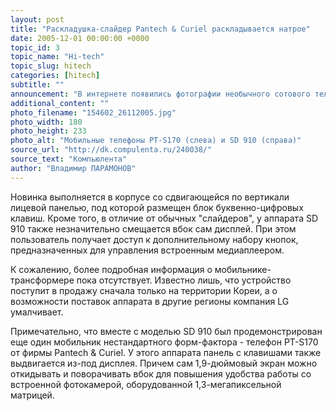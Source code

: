 ```yaml
---
layout: post
title: "Раскладушка-слайдер Pantech & Curiel раскладывается натрое"
date: 2005-12-01 00:00:00 +0000
topic_id: 3
topic_name: "Hi-tech"
topic_slug: hitech
categories: [hitech]
subtitle: ""
announcement: "В интернете появились фотографии необычного сотового телефона SD 910, разработанного южнокорейской компанией LG."
additional_content: ""
photo_filename: "154602_26112005.jpg"
photo_width: 180
photo_height: 233
photo_alt: "Мобильные телефоны PT-S170 (слева) и SD 910 (справа)"
source_url: "http://dk.compulenta.ru/240038/"
source_text: "Компьюлента"
author: "Владимир ПАРАМОНОВ"
---
```

Новинка выполняется в корпусе со сдвигающейся по вертикали лицевой панелью, под которой размещен блок буквенно-цифровых клавиш. Кроме того, в отличие от обычных "слайдеров", у аппарата SD 910 также незначительно смещается вбок сам дисплей. При этом пользователь получает доступ к дополнительному набору кнопок, предназначенных для управления встроенным медиаплеером.

К сожалению, более подробная информация о мобильнике-трансформере пока отсутствует. Известно лишь, что устройство поступит в продажу сначала только на территории Кореи, а о возможности поставок аппарата в другие регионы компания LG умалчивает.

Примечательно, что вместе с моделью SD 910 был продемонстрирован еще один мобильник нестандартного форм-фактора - телефон PT-S170 от фирмы Pantech & Curiel. У этого аппарата панель с клавишами также выдвигается из-под дисплея. Причем сам 1,9-дюймовый экран можно откидывать и поворачивать вбок для повышения удобства работы со встроенной фотокамерой, оборудованной 1,3-мегапиксельной матрицей.
